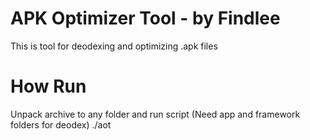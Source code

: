 APK Optimizer Tool - by Findlee
===============================
This is tool for deodexing and optimizing .apk files

How Run
=======
Unpack archive to any folder and run script (Need app and framework folders for deodex)
	./aot
